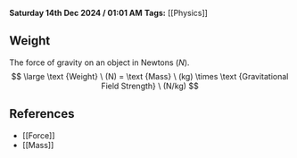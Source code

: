 **Saturday 14th Dec 2024 / 01:01 AM**
**Tags:** [[Physics]]
## Weight
The force of gravity on an object in Newtons ($N$).
$$
\large \text
{Weight} \ (N) =
\text {Mass} \ (kg)
\times
\text {Gravitational Field Strength} \ (N/kg)
$$
## References
- [[Force]]
- [[Mass]]